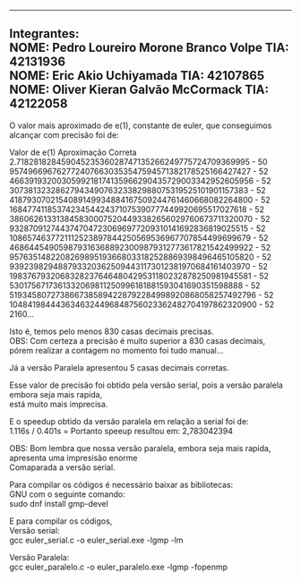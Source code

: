 -----------------------------------------------------------  
  Integrantes:   
  NOME: Pedro Loureiro Morone Branco Volpe TIA: 42131936  
  NOME: Eric Akio Uchiyamada TIA: 42107865  
  NOME: Oliver Kieran Galvão McCormack TIA: 42122058  
-----------------------------------------------------------  
O valor mais aproximado de e(1), constante de euler, que conseguimos alcançar com precisão foi de:   
  
Valor de e(1)                                          Aproximação Correta    
2.71828182845904523536028747135266249775724709369995   - 50    
9574966967627724076630353547594571382178525166427427   - 52    
4663919320030599218174135966290435729003342952605956   - 52    
3073813232862794349076323382988075319525101901157383   - 52    
4187930702154089149934884167509244761460668082264800   - 52  
1684774118537423454424371075390777449920695517027618   - 52  
3860626133138458300075204493382656029760673711320070   - 52  
9328709127443747047230696977209310141692836819025515   - 52  
1086574637721112523897844250569536967707854499699679   - 52  
4686445490598793163688923009879312773617821542499922   - 52  
9576351482208269895193668033182528869398496465105820   - 52  
9392398294887933203625094431173012381970684161403970   - 52  
1983767932068328237646480429531180232878250981945581   - 52  
5301756717361332069811250996181881593041690351598888   - 52  
5193458072738667385894228792284998920868058257492796   - 52  
1048419844436346324496848756023362482704197862320900   - 52  
2160...  

Isto é, temos pelo menos 830 casas decimais precisas.   
OBS: Com certeza a precisão é muito superior a 830 casas decimais,  
pórem realizar a contagem no momento foi tudo manual...   
  
Já a versão Paralela apresentou 5 casas decimais corretas.    
  
Esse valor de precisão foi obtido pela versão serial, pois a versão paralela embora seja mais rapida,  
está muito mais imprecisa.  
  
E o speedup obtido da versão paralela em relação a serial foi de:   
1.116s / 0.401s = Portanto speeup resultou em: 2,783042394  
  
  
OBS: Bom lembra que nossa versão paralela, embora seja mais rapida, apresenta uma impresisão enorme  
Comaparada a versão serial.   
  
Para compilar os códigos é necessário baixar as bibliotecas:   
GNU com o seguinte comando:   
sudo dnf install gmp-devel  
  
E para compilar os códigos,   
Versão serial:   
gcc euler_serial.c -o euler_serial.exe -lgmp -lm  
  
Versão Paralela:   
gcc euler_paralelo.c -o euler_paralelo.exe -lgmp -fopenmp  
  
